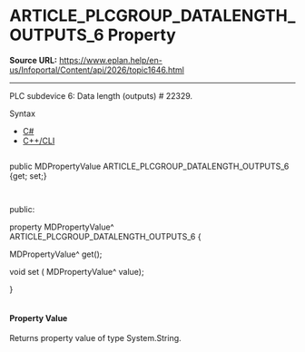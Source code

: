 # ARTICLE_PLCGROUP_DATALENGTH_OUTPUTS_6 Property

**Source URL:** https://www.eplan.help/en-us/Infoportal/Content/api/2026/topic1646.html

---

PLC subdevice 6: Data length (outputs) # 22329.

Syntax

- [C#](#i-syntax-CS)
- [C++/CLI](#i-syntax-CPP2005)

```
```
public MDPropertyValue ARTICLE_PLCGROUP_DATALENGTH_OUTPUTS_6 {get; set;}
```
```

```
```
public:

property MDPropertyValue^ ARTICLE_PLCGROUP_DATALENGTH_OUTPUTS_6 {

   MDPropertyValue^ get();

   void set (    MDPropertyValue^ value);

}
```
```

#### Property Value

Returns property value of type System.String.
